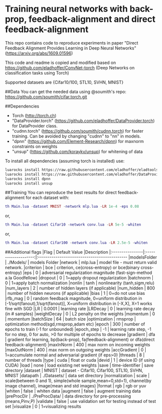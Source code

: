Training neural networks with back-prop, feedback-alignment and direct feedback-alignment
==========================================================================================

This repo contains code to reproduce experiments in paper
"Direct Feedback Alignment Provides Learning in Deep Neural Networks"
(https://arxiv.org/abs/1609.01596)

This code and readme is copied and modified based on https://github.com/eladhoffer/ConvNet-torch (Deep Networks on classification tasks using Torch)

Supported datasets are {Cifar10/100, STL10, SVHN, MNIST}

##Data
You can get the needed data using @soumith's repo: https://github.com/soumith/cifar.torch.git

##Dependencies
* Torch (http://torch.ch)
* "DataProvider.torch" (https://github.com/eladhoffer/DataProvider.torch) for DataProvider class.
* "cudnn.torch" (https://github.com/soumith/cudnn.torch) for faster training. Can be avoided by changing "cudnn" to "nn" in models.
* "dpnn" (https://github.com/Element-Research/dpnn) for maxnorm constraints on weights
* "unsup" (https://github.com/koraykv/unsup) for whitening of data

To install all dependencies (assuming torch is installed) use:
```bash
luarocks install https://raw.githubusercontent.com/eladhoffer/eladtools/master/eladtools-scm-1.rockspec
luarocks install https://raw.githubusercontent.com/eladhoffer/DataProvider.torch/master/dataprovider-scm-1.rockspec
luarocks install dpnn
luarocks install unsup
```

##Training
You can reproduce the best results for direct feedback-alignment for each dataset with:
```lua
th Main.lua -dataset MNIST -network mlp.lua -LR 1e-4 -eps 0.08
```
or,
```lua
th Main.lua -dataset Cifar10 -network conv.lua -LR 5e-5 -whiten
```
or,
```lua
th Main.lua -dataset Cifar100 -network conv.lua -LR 2.5e-5 -whiten
```

##Additional flags
|Flag             | Default Value        |Description
|:----------------|:--------------------:|:----------------------------------------------
|modelsFolder     |  ./Models/           | models Folder
|network          |  mlp.lua             | model file - must return valid network.
|criterion        |  bce                 | criterion, ce(cross-entropy) or bce(binary cross-entropy)
|eps              |  0                   | adversarial regularization magnitude (fast-sign-method a.la Goodfellow)
|dropout          |  0                   | 1=apply dropout regularization
|batchnorm        |  0                   | 1=apply batch normalization
|nonlin           |  tanh                | nonlinearity (tanh,sigm,relu)
|num_layers       |  2                   | number of hidden layers (if applicable)
|num_hidden       |  800                 | number of hidden neurons (if applicable)
|bias             |  1                   | 0=do not use bias
|rfb_mag          |  0                   | random feedback magnitude, 0=uniform distribution in [-1/sqrt(fanout),1/sqrt(fanout)], X=uniform distribution in [-X,X], X=1 works fine with SGD
|LR               |  0.0001              | learning rate
|LRDecay          |  0                   | learning rate decay (in # samples)
|weightDecay      |  0                   | L2 penalty on the weights
|momentum         |  0                   | momentum
|batchSize        |  64                  | batch size
|optimization     |  rmsprop             | optimization method(sgd,rmsprop,adam etc)
|epoch            |  300                 | number of epochs to train (-1 for unbounded)
|epoch_step       |  -1                  | learning rate step, -1 for no step, 0 for auto, >0 for multiple of epochs to decrease
|gradient         |  dfa                 | gradient for learning, bp(back-prop), fa(feedback-alignment) or dfa(direct feedback-alignment)
|maxInNorm        |  400                 | max norm on incoming weights
|maxOutNorm       |  400                 | max norm on outgoing weights
|accGradient      |  0                   | 1=accumulate normal and adversarial gradient (if eps>0)
|threads          |  8                   | number of threads
|type             |  cuda                | float or cuda
|devid            |  1                   | device ID (if using CUDA)
|load             |  none                | load existing net weights
|save             |  time-identifier     | save directory
|dataset          |  MNIST               | dataset - Cifar10, Cifar100, STL10, SVHN, MNIST
|datapath         |  ./Datasets/         | data set directory
|normalization    |  scale               | scale(between 0 and 1), simple(whole sample,mean=0,std=1), channel(by image channel), image(mean and std images)
|format           |  rgb                 | rgb or yuv
|whiten           |  false               | whiten data
|augment          |  false               | augment training data
|preProcDir       |  ./PreProcData/      | data directory for pre-processing (means,Pinv,P)
|validate         |  false               | use validation set for testing instead of test set
|visualize        |  0                   | 1=visualizing results
